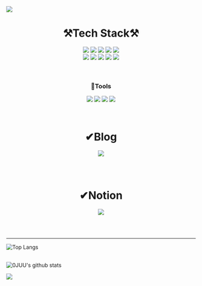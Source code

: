 <img src="https://capsule-render.vercel.app/api?type=waving&color=auto&height=200&section=header&text=YEONGJU%20NAM&fontSize=70" />

<div align=center><h1>⚒Tech Stack⚒</h1></div>
<div align=center>
  <img src="https://img.shields.io/badge/java-007396?style=for-the-badge&logo=java&logoColor=white"> <img src="https://img.shields.io/badge/html5-E34F26?style=for-the-badge&logo=html5&logoColor=white"> <img src="https://img.shields.io/badge/css-1572B6?style=for-the-badge&logo=css3&logoColor=white"> <img src="https://img.shields.io/badge/javascript-F7DF1E?style=for-the-badge&logo=javascript&logoColor=black"> <img src="https://img.shields.io/badge/jquery-0769AD?style=for-the-badge&logo=jquery&logoColor=white"> <br/>
   <img src="https://img.shields.io/badge/oracle-F80000?style=for-the-badge&logo=oracle&logoColor=white"> <img src="https://img.shields.io/badge/spring-6DB33F?style=for-the-badge&logo=spring&logoColor=white"> <img src="https://img.shields.io/badge/apache tomcat-F8DC75?style=for-the-badge&logo=apachetomcat&logoColor=white"> <img src="https://img.shields.io/badge/Maven-C71A36?style=for-the-badge&logo=Apache Maven&logoColor=white"> <img src="https://img.shields.io/badge/docker-2496ED?style=for-the-badge&logo=docker&logoColor=white">
  <br/><br/><br/>
    <h3>👾Tools</h3>
    <img src="https://img.shields.io/badge/Eclipse-2C2255?style=for-the-badge&logo=Eclipse&logoColor=white"> <img src="https://img.shields.io/badge/Slack-4A154B?style=for-the-badge&logo=Slack&logoColor=white"> <img src="https://img.shields.io/badge/VS Code-007ACC?style=for-the-badge&logo=Visual Studio Code&logoColor=white"> <img src="https://img.shields.io/badge/github-181717?style=for-the-badge&logo=github&logoColor=white">
</div>
<br/><br/>

<div align=center><h1>✔Blog</h1></div>
<p align=center>
  <a href="https://acetes-mate.tistory.com/"><img src="https://img.shields.io/badge/TISTORY-A9BCF5?style=for-the-badge&logo=tistory&logoColor=black&link=https://acetes-mate.tistory.com/"/></a>
</p>
<br/><br/>

<div align=center><h1>✔Notion</h1></div>
<p align=center>
  <a href="https://positive-bramble-400.notion.site/Back-End-Developer-1f713fafd03446f388d3fdf96e94a41e"/
"><img src="https://img.shields.io/badge/Notion-000000?style=for-the-badge&logo=notion&logoColor=000000&link=https://positive-bramble-400.notion.site/Back-End-Developer-1f713fafd03446f388d3fdf96e94a41e"/></a>
</p>
<br/><br/>

--------
![Top Langs](https://github-readme-stats.vercel.app/api/top-langs/?username=0JUU&layout=compact&theme=highcontrast&langs_count=6)
<br/><br/>

![0JUU's github stats](https://github-readme-stats.vercel.app/api?username=0JUU&show_icons=true&theme=highcontrast)

<img src="https://capsule-render.vercel.app/api?type=waving&color=auto&height=100&section=footer" />
